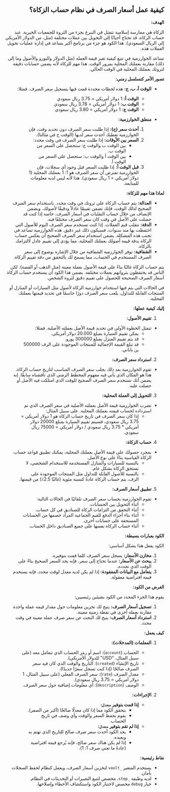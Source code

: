 <div dir="rtl">

## **كيفية عمل أسعار الصرف في نظام حساب الزكاة؟**

**الهدف:**

الزكاة هي ممارسة إسلامية تتمثل في التبرع بجزء من الثروة للجمعيات الخيرية. عند حساب الزكاة، قد تحتاج أحيانًا إلى التحويل بين عملات مختلفة (مثل، من الدولار الأمريكي إلى الريال السعودي). هذا الكود هو جزء من برنامج أكبر يساعد في إدارة عمليات تحويل العملات هذه.

تساعد الخوارزمية في تتبع كيفية تغير قيمة العملة (مثل الدولار واليورو والأصول وما إلى ذلك) مقارنة بعملتك المحلية بمرور الوقت. هذا مهم للزكاة لأنه يضمن حسابات دقيقة لثروتك بعملتك المحلية في الوقت الحالي.

**تصور الأمر كتسلسل زمني:**

* **الوقت أ، ب، ج:** هذه لحظات محددة قمت فيها بتسجيل سعر الصرف. فمثلا:
    * **الوقت أ:** 1 دولار أمريكي = 3.75 ريال سعودي
    * **الوقت ب:** 1 دولار أمريكي = 3.78 ريال سعودي
    * **الوقت ج:** 1 دولار أمريكي = 3.80 ريال سعودي

* **منطق الخوارزمية:**
    1. **أحدث سعر (ج):** إذا طلبت سعر الصرف دون تحديد وقت، فإن الخوارزمية تعطيك أحدث سعر لديها (الوقت ج في مثالنا).
    2. **السعر بين الأوقات:** إذا طلبت سعر الصرف في وقت محدد:
        * بين الوقت ب والوقت ج: ستحصل على السعر من الوقت ب.
        * بين الوقت أ والوقت ب: ستحصل على السعر من الوقت أ.
    3. **قبل الوقت أ:** إذا طلبت السعر قبل وجود أي سجلات، فإن الخوارزمية تفترض أن سعر الصرف هو 1: 1 بعملتك المحلية (1 دولار أمريكي = 1 ريال سعودي). هذا لأنه ليس لديه معلومات للمتابعة.

**لماذا هذا مهم للزكاة:**

* **العدالة:** يتم حساب الزكاة على ثروتك في وقت محدد. باستخدام سعر الصرف الصحيح لذلك الوقت، فإنك تضمن تقييمًا عادلاً ودقيقًا لأصولك. ويضمن الإنصاف من خلال حساب التقلبات في أسعار الصرف، خاصة إذا كنت قد حصلت على الأصل في وقت كان سعر الصرف مختلفًا فيه.
* **الدقة:** تتقلب قيم العملات. إذا كنت تستخدم سعر الصرف اليوم للأصول التي احتفظت بها منذ سنوات، فسيكون ذلك غير دقيق. هذه الخوارزمية تساعد في تجنب هذه المشكلة. يضمن استخدام سعر الصرف الصحيح أن يعكس حساب الزكاة بدقة قيمة أصولك بعملتك المحلية، مما يؤدي إلى تقييم عادل لالتزامك بالزكاة.
* **الشفافية:** توفر الخوارزمية الشفافية من خلال الإشارة بوضوح إلى سعر الصرف المستخدم في الحساب، مما يسمح لك بالتحقق من دقة تقييم الزكاة.

يتم حساب الزكاة غالبًا بناءً على قيمة الأصول بعملة معينة (مثل الذهب أو الفضة). لكن الناس قد يحتفظون بثرواتهم بعملات مختلفة. يضمن هذا الكود أن يستخدم حساب الزكاة أسعار الصرف الصحيحة للحصول على تقييم دقيق لثروة الشخص.

في الحالات التي يتم فيها استخدام خوارزمية الزكاة لأصول مثل السيارات أو المنازل أو المنتجات القابلة للتداول، يلعب سعر الصرف دورًا حاسمًا في تحديد قيمتها بعملتك المحلية.

**إليك كيفية عملها:**

1. **تقييم الأصول:**

* تتمثل الخطوة الأولى في تحديد قيمة الأصل بعملته الأصلية. فمثلا:
    * يمكن تقييم السيارة بمبلغ 20.000 دولار أمريكي.
    * قد يتم تقييم المنزل بمبلغ 300000 يورو.
    * قد تبلغ القيمة الإجمالية للمنتجات الموجودة على الرف 500000 ين ياباني.

2. **استرداد سعر الصرف:**

* تقوم الخوارزمية بعد ذلك بجلب سعر الصرف المناسب لتاريخ حساب الزكاة. هذا هو المكان الذي يأتي فيه مفهوم المخطط الزمني الذي ناقشناه سابقًا. إنه يضمن أنك تستخدم سعر الصرف الصحيح للوقت الذي امتلكت فيه الأصل أو حصلت عليه.

3. **التحويل إلى العملة المحلية:**

* تضرب الخوارزمية قيمة الأصل بعملته الأصلية في سعر الصرف الذي تم استرداده لحساب قيمته بعملتك المحلية. على سبيل المثال:
    * إذا كان سعر الصرف في تاريخ حساب الزكاة هو 1 دولار أمريكي = 3.75 ريال سعودي، فسيتم تقييم السيارة بمبلغ 20000 دولار أمريكي * 3.75 ريال سعودي / دولار أمريكي = 75000 ريال سعودي.

4. **حساب الزكاة:**

* بمجرد حصولك على قيمة الأصل بعملتك المحلية، يمكنك تطبيق قواعد حساب الزكاة القياسية بناءً على نوع الأصل.
    * بالنسبة للسيارات والمنازل المستخدمة للاستخدام الشخصي، لا تستحق الزكاة بشكل عام.
    * بالنسبة للأصول القابلة للتداول مثل المنتجات الموجودة على الرف، يتم حساب الزكاة عادةً كنسبة مئوية (غالبًا 2.5٪) من قيمتها.

5. **تطبيق أسعار الصرف:**
* تقوم الخوارزمية بحساب سعر الصرف تلقائيًا في الحالات التالية:
  * أثناء التحويل بين الحسابات.
  * أثناء التحقق من التزامات الزكاة للصناديق في كل حساب.
  * أثناء بناء أجزاء الدفع للقيم الجماعية المراد خصمها من الحسابات المستحقة على حسابات أخرى.
  * أثناء حساب الزكاة نفسها على جميع الصناديق داخل الحساب.

**الكود بعبارات بسيطة:**

الكود يفعل هذا بشكل أساسي:

1. **مخازن الأسعار:** يسجل سعر الصرف كلما قمت بتوفيره.
2. **يبحث عن الأسعار:** عندما تحتاج إلى سعر، فإنه يجد السعر الصحيح بناءً على الوقت الذي تحدده.
3. **يتعامل مع البيانات المفقودة:** إذا لم يكن لديه معدل لوقت محدد، فإنه يستخدم قيمة افتراضية معقولة.

**الغرض من الكود:**

يقوم هذا الجزء المحدد من الكود بشيئين رئيسيين:

1. **تسجيل أسعار الصرف:** يتيح لك تخزين معلومات حول مقدار قيمة عملة واحدة مقارنة بعملة أخرى في نقطة زمنية معينة.
2. **استرداد أسعار الصرف:** يتيح لك البحث عن سعر صرف عملة معينة في وقت محدد.

**كيف يعمل:**

1. **المعلمات (المدخلات):**
   - الحساب (`account`): اسم أو رمز الحساب الذي تتعامل معه (على سبيل المثال، "USD" للدولار الأمريكي).
   - تاريخ الإنشاء (`created`): التاريخ والوقت الذي كان فيه سعر الصرف صالحًا (إذا كنت تسجل سعرًا جديدًا).
   - معدل الصرف (`rate`): سعر الصرف الفعلي (على سبيل المثال، 1 دولار أمريكي = 3.75 ريال سعودي).
   - الوصف (`description`): أي معلومات إضافية حول سعر الصرف.

2. **الإجراءات:**
   - **إذا قمت بتوفير `معدل`:**
     - يتحقق الكود مما إذا كان معدلًا صالحًا (أكبر من الصفر).
     - يقوم بحفظ السعر والوقت وأي وصف في تاريخ الحساب.
   - **إذا لم تقم بتوفير `معدل`:**
     - يجد الكود أحدث سعر صرف صالح للتاريخ الذي تهتم به ويعيده.
     - إذا لم يكن هناك سعر صالح، فإنه يُرجع قيمة افتراضية (عادةً ما تعني صرف 1: 1).

**نقاط رئيسية:**

- يستخدم المتغير `_vault` لتخزين أسعار الصرف، ويعمل كنظام لحفظ السجلات بأمان.
- لديه وظيفة `_step`، مخصص لتتبع التغييرات أو التحديثات في النظام.
- خيار `debug` مخصص لاختبار الكود واستكشاف الأخطاء وإصلاحها.
</div>